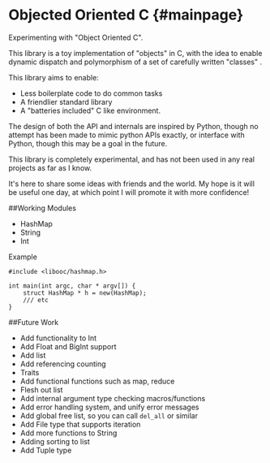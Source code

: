 Objected Oriented C {#mainpage}
===================

Experimenting with "Object Oriented C".

This library is a toy implementation of "objects" in C, with the idea
to enable dynamic dispatch and polymorphism of a set of carefully written "classes" .

This library aims to enable:
* Less boilerplate code to do common tasks
* A friendlier standard library
* A "batteries included" C like environment.


The design of both the API and internals are inspired by Python, though no attempt has been
made to mimic python APIs exactly, or interface with Python, though this may be a goal in the 
future. 

This library is completely experimental, and has not been used in any real projects as far as I know. 

It's here to share some ideas with friends and the world. My hope is it will be useful one day, at which point
I will promote it with more confidence!

##Working Modules
* HashMap
* String
* Int

Example 
````
#include <libooc/hashmap.h>

int main(int argc, char * argv[]) {
    struct HashMap * h = new(HashMap);
    /// etc
}

````

##Future Work
* Add functionality to Int
* Add Float and BigInt support
* Add list
* Add referencing counting
* Traits
* Add functional functions such as map, reduce
* Flesh out list
* Add internal argument type checking macros/functions
* Add error handling system, and unify error messages
* Add global free list, so you can call `del_all` or similar
* Add File type that supports iteration
* Add more functions to String
* Adding sorting to list
* Add Tuple type

